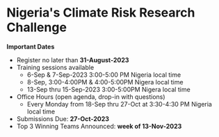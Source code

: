 # Nigeria's Climate Risk Research Challenge

**Important Dates**
- Register no later than **31-August-2023**
- Training sessions available 
  - 6-Sep & 7-Sep-2023 3:00-5:00 PM Nigeria local time
  - 8-Sep, 3:00-4:00PM & 4:00-5:00PM Nigera local time
  - 13-Sep thru 15-Sep-2023 3:00-5:00PM Nigera local time
- Office Hours (open agenda, drop-in with questions)
  - Every Monday from 18-Sep thru 27-Oct at 3:30-4:30 PM Nigeria local time
- Submissions Due: **27-Oct-2023**
- Top 3 Winning Teams Announced:  **week of 13-Nov-2023**
